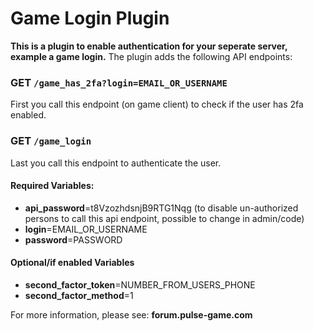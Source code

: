 # **Game Login** Plugin

**This is a plugin to enable authentication for your seperate server, example a game login.**
The plugin adds the following API endpoints:


### GET ```/game_has_2fa?login=EMAIL_OR_USERNAME```
First you call this endpoint (on game client) to check if the user has 2fa enabled.


### GET ```/game_login```
Last you call this endpoint to authenticate the user.

#### **Required Variables:**
- **api_password**=t8VzozhdsnjB9RTG1Nqg (to disable un-authorized persons to call this api endpoint, possible to change in admin/code)
- **login**=EMAIL_OR_USERNAME
- **password**=PASSWORD

#### **Optional/if enabled Variables**
- **second_factor_token**=NUMBER_FROM_USERS_PHONE
- **second_factor_method**=1



For more information, please see: **forum.pulse-game.com**
